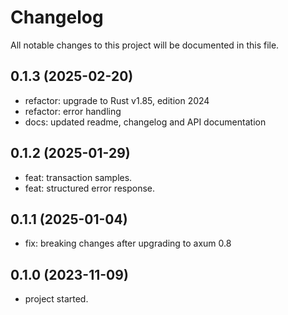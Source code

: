 # Changelog

All notable changes to this project will be documented in this file.

## 0.1.3 (2025-02-20)

* refactor: upgrade to Rust v1.85, edition 2024
* refactor: error handling
* docs: updated readme, changelog and API documentation  

## 0.1.2 (2025-01-29)

* feat: transaction samples.
* feat: structured error response.

## 0.1.1 (2025-01-04)

* fix: breaking changes after upgrading to axum 0.8

## 0.1.0 (2023-11-09)

* project started.
